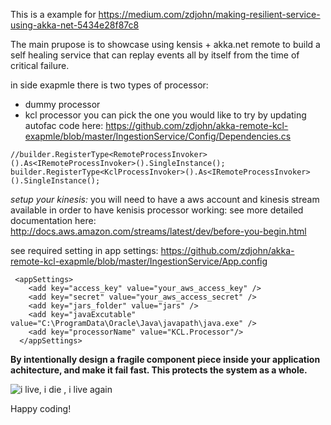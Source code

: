 This is a example for https://medium.com/zdjohn/making-resilient-service-using-akka-net-5434e28f87c8

The main prupose is to showcase using kensis + akka.net remote to build a self healing service that can replay events all by itself from the time of critical failure.


in side exapmle there is two types of processor:
* dummy processor
* kcl processor
you can pick the one you would like to try by updating autofac code here:
https://github.com/zdjohn/akka-remote-kcl-exapmle/blob/master/IngestionService/Config/Dependencies.cs
~~~
//builder.RegisterType<RemoteProcessInvoker>().As<IRemoteProcessInvoker>().SingleInstance();
builder.RegisterType<KclProcessInvoker>().As<IRemoteProcessInvoker>().SingleInstance();
~~~

*setup your kinesis:*
you will need to have a aws account and kinesis stream available in order to have kenisis processor working:
see more detailed documentation here: http://docs.aws.amazon.com/streams/latest/dev/before-you-begin.html

see required setting in app settings:
https://github.com/zdjohn/akka-remote-kcl-exapmle/blob/master/IngestionService/App.config
~~~
 <appSettings>
    <add key="access_key" value="your_aws_access_key" />
    <add key="secret" value="your_aws_access_secret" />
    <add key="jars_folder" value="jars" />
    <add key="javaExcutable" value="C:\ProgramData\Oracle\Java\javapath\java.exe" />
    <add key="processorName" value="KCL.Processor"/>
  </appSettings>
~~~



**By intentionally design a fragile component piece inside your application achitecture, and make it fail fast. 
This protects the system as a whole.**


![i live, i die , i live again](http://i.makeagif.com/media/6-02-2016/X0PGo3.gif)


Happy coding!
